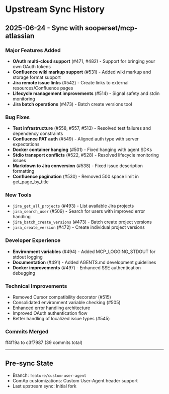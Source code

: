 # Upstream Sync History

## 2025-06-24 - Sync with sooperset/mcp-atlassian

### Major Features Added
- **OAuth multi-cloud support** (#471, #482) - Support for bringing your own OAuth tokens
- **Confluence wiki markup support** (#531) - Added wiki markup and storage format support
- **Jira remote issue links** (#542) - Create links to external resources/Confluence pages
- **Lifecycle management improvements** (#514) - Signal safety and stdin monitoring
- **Jira batch operations** (#473) - Batch create versions tool

### Bug Fixes
- **Test infrastructure** (#558, #557, #513) - Resolved test failures and dependency constraints
- **Confluence PAT auth** (#549) - Aligned auth type with server expectations  
- **Docker container hanging** (#501) - Fixed hanging with agent SDKs
- **Stdio transport conflicts** (#522, #528) - Resolved lifecycle monitoring issues
- **Markdown to Jira conversion** (#538) - Fixed issue description formatting
- **Confluence pagination** (#530) - Removed 500 space limit in get_page_by_title

### New Tools
- `jira_get_all_projects` (#493) - List available Jira projects
- `jira_search_user` (#509) - Search for users with improved error handling
- `jira_batch_create_versions` (#473) - Batch create project versions
- `jira_create_version` (#472) - Create individual project versions

### Developer Experience
- **Environment variables** (#494) - Added MCP_LOGGING_STDOUT for stdout logging
- **Documentation** (#491) - Added AGENTS.md development guidelines
- **Docker improvements** (#497) - Enhanced SSE authentication debugging

### Technical Improvements
- Removed Cursor compatibility decorator (#515)
- Consolidated environment variable checking (#505)  
- Enhanced error handling architecture
- Improved OAuth authentication flow
- Better handling of localized issue types (#545)

### Commits Merged
ff4f19a to c3f7987 (39 commits total)

---

## Pre-sync State
- Branch: `feature/custom-user-agent`
- ComAp customizations: Custom User-Agent header support
- Last upstream sync: Initial fork